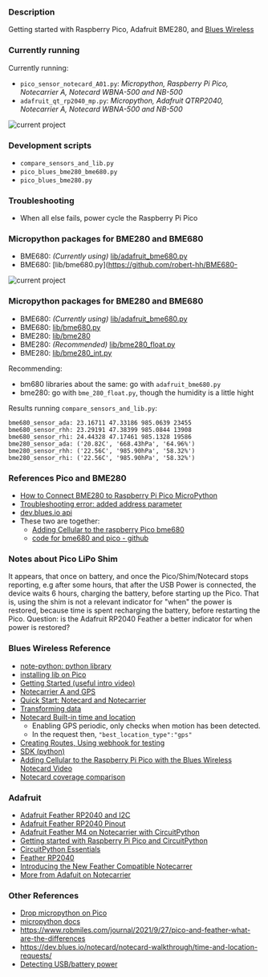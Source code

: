 ### Description
Getting started with Raspberry Pico, Adafruit BME280, and [Blues Wireless](https://blues.io/)

### Currently running
Currently running:
* `pico_sensor_notecard_A01.py`:  *Micropython, Raspberry Pi Pico, Notecarrier A, Notecard WBNA-500 and NB-500*
* `adafruit_qt_rp2040_mp.py`: *Micropython, Adafruit QTRP2040, Notecarrier A, Notecard WBNA-500 and NB-500*

![current project](./images/pico_blues_bme680.png)

### Development scripts
* `compare_sensors_and_lib.py`
* `pico_blues_bme280_bme680.py`
* `pico_blues_bme280.py`

### Troubleshooting
* When all else fails, power cycle the Raspberry Pi Pico

### Micropython packages for BME280 and BME680
* BME680: _(Currently using)_ [lib/adafruit_bme680.py](https://github.com/bsatrom/notecard-pico)
* BME680: [lib/bme680.py](https://github.com/robert-hh/BME680-

![current project](./images/pico_blues_bme680.png)

### Micropython packages for BME280 and BME680
* BME680: _(Currently using)_ [lib/adafruit_bme680.py](https://github.com/bsatrom/notecard-pico)
* BME680: [lib/bme680.py](https://github.com/robert-hh/BME680-Micropython/tree/master)
* BME280: [lib/bme280](https://github.com/SebastianRoll/mpy_bme280_esp8266)
* BME280: _(Recommended)_ [lib/bme280_float.py](https://github.com/robert-hh/BME280)
* BME280: [lib/bme280_int.py](https://github.com/robert-hh/BME280)

Recommending:
* bm680 libraries about the same: go with `adafruit_bme680.py` 
* bme280: go with `bme_280_float.py`, though the humidity is a little hight

Results running `compare_sensors_and_lib.py`:
```
bme680_sensor_ada: 23.16711 47.33186 985.0639 23455
bme680_sensor_rhh: 23.29191 47.38399 985.0844 13908
bme680_sensor_rhi: 24.44328 47.17461 985.1328 19586
bme280_sensor_ada: ('20.82C', '668.43hPa', '64.96%')
bme280_sensor_rhh: ('22.56C', '985.90hPa', '58.32%')
bme280_sensor_rhi: ('22.56C', '985.90hPa', '58.32%')
```
### References Pico and BME280
* [How to Connect BME280 to Raspberry Pi Pico MicroPython](https://www.hackster.io/shilleh/how-to-connect-bme280-to-raspberry-pi-pico-micropython-91a392)
* [Troubleshooting error:  added address parameter](https://forums.raspberrypi.com/viewtopic.php?t=343123)
* [dev.blues.io api](https://dev.blues.io/api-reference/notecard-api/introduction/)
* These two are together:
    * [Adding Cellular to the raspberry Pico bme680](https://www.hackster.io/brandonsatrom/adding-cellular-to-the-raspberry-pi-pico-b8a4b6)
    * [code for bme680 and pico - github](https://github.com/bsatrom/notecard-pico)

### Notes about Pico LiPo Shim
It appears, that once on battery, and once the Pico/Shim/Notecard stops reporting, e.g after some hours, that
after the USB Power is connected, the device waits 6 hours, charging the battery, before starting up the Pico.
That is, using the shim is not a relevant indicator for "when" the power is restored, because time is spent recharging the
battery, before restarting the Pico. Question: is the Adafruit RP2040 Feather a better indicator for when power is restored?

### Blues Wireless Reference
* [note-python: python library](https://github.com/blues/note-python)
* [installing lib on Pico](https://dev.blues.io/tools-and-sdks/firmware-libraries/python-library/)
* [Getting Started (useful intro video)](https://blues.io/blog/get-started-cellular-raspberry-pi-webinar/)
* [Notecarrier A and GPS](https://www.hackster.io/rob-lauer/sending-a-cellular-gps-tracker-around-the-world-literally-4b830c)
* [Quick Start: Notecard and Notecarrier](https://dev.blues.io/quickstart/notecard-quickstart/notecard-and-notecarrier-f/)
* [Transforming data](https://dev.blues.io/guides-and-tutorials/routing-data-to-cloud/general-http-https/)
* [Notecard Built-in time and location](https://dev.blues.io/notecard/notecard-walkthrough/time-and-location-requests/)
    * Enabling GPS periodic, only checks when motion has been detected.
    * In the request then, `"best_location_type":"gps"`
* [Creating Routes, Using webhook for testing](https://dev.blues.io/guides-and-tutorials/routing-data-to-cloud/general-http-https/#introduction)
* [SDK (python)](https://dev.blues.io/tools-and-sdks/firmware-libraries/python-library/)
* [Adding Cellular to the Raspberry Pi Pico with the Blues Wireless Notecard Video](https://www.youtube.com/watch?v=rxq9vc1sW_0)
* [Notecard coverage comparison](https://dev.blues.io/datasheets/notecard-datasheet/note-nbna-500/)

### Adafruit
* [Adafruit Feather RP2040 and I2C](https://picockpit.com/raspberry-pi/circuitpython-adafruit-feather-rp2040-and-i2c/)
* [Adafruit Feather RP2040 Pinout](https://learn.adafruit.com/adafruit-feather-rp2040-pico/pinouts)
* [Adafruit Feather M4 on Notecarrier with CircuitPython](https://dev.blues.io/guides-and-tutorials/collecting-sensor-data/notecarrier-f/adafruit-feather-m4-express/circuitpython/)
* [Getting started with Raspberry Pi Pico and CircuitPython ](https://learn.adafruit.com/getting-started-with-raspberry-pi-pico-circuitpython/overview)
* [CircuitPython Essentials](https://learn.adafruit.com/circuitpython-essentials/circuitpython-pins-and-modules)
* [Feather RP2040](https://learn.adafruit.com/adafruit-feather-rp2040-pico)
* [Introducing the New Feather Compatible Notecarrer](https://dev.blues.io/guides-and-tutorials/collecting-sensor-data/notecarrier-f/adafruit-feather-m4-express/circuitpython/)
* [More from Adafuit on Notecarrier](https://blog.adafruit.com/2021/12/02/eye-on-npi-blues-wireless-notecard-cellular-modem-modules-and-notecarriers-eyeonnpi-digikey-digikey-blueswireless/)

### Other References
* [Drop micropython on Pico](https://www.raspberrypi.com/documentation/microcontrollers/micropython.html)
* [micropython docs](https://docs.micropython.org/en/latest/rp2/quickref.html)
* https://www.robmiles.com/journal/2021/9/27/pico-and-feather-what-are-the-differences
* https://dev.blues.io/notecard/notecard-walkthrough/time-and-location-requests/
* [Detecting USB/battery power](https://forums.raspberrypi.com/viewtopic.php?t=300676)
